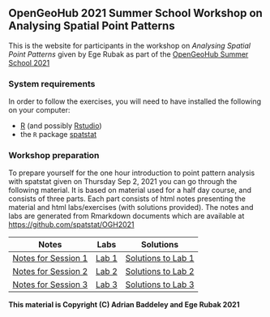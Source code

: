 ## OpenGeoHub 2021 Summer School Workshop on Analysing Spatial Point Patterns

This is the website for participants in the workshop on
_Analysing Spatial Point Patterns_ given by Ege Rubak as part of the
[OpenGeoHub Summer School 2021](https://opengeohub.org/summer_school_2021)

### System requirements

In order to follow the exercises, 
you will need to have installed the following on your computer:

* [R](http://r-project.org) (and possibly [Rstudio](http://rstudio.com))
* the `R` package [spatstat](http://cran.r-project.org/package=spatstat)

### Workshop preparation

To prepare yourself for the one hour introduction to point pattern analysis with spatstat given on Thursday Sep 2, 2021 you can go through the following material.
It is based on material used for a half day course, and consists of three parts.
Each part consists of html notes presenting the material and html labs/exercises (with solutions provided).
The notes and labs are generated from Rmarkdown documents which are available at <https://github.com/spatstat/OGH2021>

Notes                                       |   Labs                     |  Solutions
------------------------------------------- | -------------------------- | --------------------------------------------------
[Notes for Session 1](./notes/notes01.html) | [Lab 1](./labs/lab01.html) | [Solutions to Lab 1](./solutions/solution01.html)
[Notes for Session 2](./notes/notes02.html) | [Lab 2](./labs/lab02.html) | [Solutions to Lab 2](./solutions/solution02.html)
[Notes for Session 3](./notes/notes03.html) | [Lab 3](./labs/lab03.html) | [Solutions to Lab 3](./solutions/solution03.html)

**This material is Copyright (C) Adrian Baddeley and Ege Rubak 2021**
